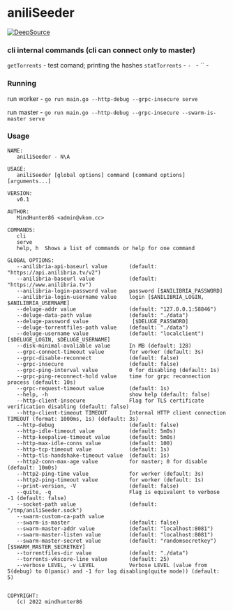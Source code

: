 # aniliSeeder
[![DeepSource](https://deepsource.io/gh/MindHunter86/aniliSeeder.svg/?label=active+issues&show_trend=true&token=0s6kHn6xfivpVWxqql7PLY23)](https://deepsource.io/gh/MindHunter86/aniliSeeder/?ref=repository-badge)

### cli internal commands (cli can connect only to master)
`getTorrents` - test comand; printing the hashes 
`statTorrents` - 
`` - 
`` - 
`` - 


### Running
run worker - `go run main.go --http-debug --grpc-insecure serve`

run master - `go run main.go --http-debug --grpc-insecure --swarm-is-master serve`

### Usage
```
NAME:
   aniliSeeder - N\A

USAGE:
   aniliSeeder [global options] command [command options] [arguments...]

VERSION:
   v0.1

AUTHOR:
   MindHunter86 <admin@vkom.cc>

COMMANDS:
   cli      
   serve    
   help, h  Shows a list of commands or help for one command

GLOBAL OPTIONS:
   --anilibria-api-baseurl value       (default: "https://api.anilibria.tv/v2")
   --anilibria-baseurl value           (default: "https://www.anilibria.tv")
   --anilibria-login-password value    password [$ANILIBRIA_PASSWORD]
   --anilibria-login-username value    login [$ANILIBRIA_LOGIN, $ANILIBRIA_USERNAME]
   --deluge-addr value                 (default: "127.0.0.1:58846")
   --deluge-data-path value            (default: "./data")
   --deluge-password value              [$DELUGE_PASSWORD]
   --deluge-torrentfiles-path value    (default: "./data")
   --deluge-username value             (default: "localclient") [$DELUGE_LOGIN, $DELUGE_USERNAME]
   --disk-minimal-avaliable value      In MB (default: 128)
   --grpc-connect-timeout value        for worker (default: 3s)
   --grpc-disable-reconnect            (default: false)
   --grpc-insecure                     (default: false)
   --grpc-ping-interval value          0 for disabling (default: 1s)
   --grpc-ping-reconnect-hold value    time for grpc reconnection process (default: 10s)
   --grpc-request-timeout value        (default: 1s)
   --help, -h                          show help (default: false)
   --http-client-insecure              Flag for TLS certificate verification disabling (default: false)
   --http-client-timeout TIMEOUT       Internal HTTP client connection TIMEOUT (format: 1000ms, 1s) (default: 3s)
   --http-debug                        (default: false)
   --http-idle-timeout value           (default: 5m0s)
   --http-keepalive-timeout value      (default: 5m0s)
   --http-max-idle-conns value         (default: 100)
   --http-tcp-timeout value            (default: 1s)
   --http-tls-handshake-timeout value  (default: 1s)
   --http2-conn-max-age value          for master; 0 for disable (default: 10m0s)
   --http2-ping-time value             for worker (default: 3s)
   --http2-ping-timeout value          for worker (default: 1s)
   --print-version, -V                 (default: false)
   --quite, -q                         Flag is equivalent to verbose -1 (default: false)
   --socket-path value                 (default: "/tmp/aniliSeeder.sock")
   --swarm-custom-ca-path value        
   --swarm-is-master                   (default: false)
   --swarm-master-addr value           (default: "localhost:8081")
   --swarm-master-listen value         (default: "localhost:8081")
   --swarm-master-secret value         (default: "randomsecretkey") [$SWARM_MASTER_SECRETKEY]
   --torrentfiles-dir value            (default: "./data")
   --torrents-vkscore-line value       (default: 25)
   --verbose LEVEL, -v LEVEL           Verbose LEVEL (value from 5(debug) to 0(panic) and -1 for log disabling(quite mode)) (default: 5)
   

COPYRIGHT:
   (c) 2022 mindhunter86
```